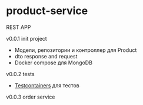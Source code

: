 # product-service

 REST APP

v0.0.1 init project
* Модели, репозитории и контроллер для Product
* dto response and request
* Docker compose для MongoDB

v0.0.2 tests
* [Testcontainers](https://testcontainers.com/guides/getting-started-with-testcontainers-for-java/)
для тестов 

v0.0.3 order service